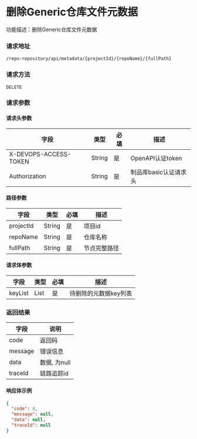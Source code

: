 # 删除Generic仓库文件元数据
功能描述：删除Generic仓库文件元数据

### 请求地址
```
/repo-repository/api/metadata/{projectId}/{repoName}/{fullPath}
```

### 请求方法
`DELETE`
### 请求参数

#### 请求头参数

| 字段                  | 类型   | 必填 | 描述                  |
| --------------------- | ------ | ---- | --------------------- |
| X-DEVOPS-ACCESS-TOKEN | String | 是   | OpenAPI认证token      |
| Authorization         | String | 是   | 制品库basic认证请求头 |

#### 路径参数

| 字段        | 类型     | 必填  | 描述     |
|-----------|--------|-----|--------|
| projectId | String | 是   | 项目id   |
| repoName  | String | 是   | 仓库名称   |
| fullPath  | String | 是   | 节点完整路径 |

#### 请求体参数

| 字段      | 类型   | 必填  | 描述           |
|---------|------|-----|--------------|
| keyList | List | 是   | 待删除的元数据key列表 |

### 返回结果

| 字段      | 说明        |
|---------|-----------|
| code    | 返回码       |
| message | 错误信息      |
| data    | 数据, 为null |
| traceId | 链路追踪id    |

#### 响应体示例

```json
{
  "code": 0,
  "message": null,
  "data": null,
  "traceId": null
}
```
